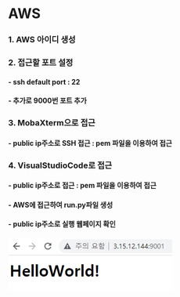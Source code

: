 # AWS

### 1. AWS 아이디 생성

### 2. 접근할 포트 설정
#### - ssh default port : 22
#### - 추가로 9000번 포트 추가

### 3. MobaXterm으로 접근
#### - public ip주소로 SSH 접근 : pem 파일을 이용하여 접근

### 4. VisualStudioCode로 접근
#### - public ip주소로 접근 : pem 파일을 이용하여 접근
#### - AWS에 접근하여 run.py파일 생성
#### - public ip주소로 실행 웹페이지 확인


<img src="https://github.com/MinseongS/AWS/blob/main/image/helloworld.PNG">
